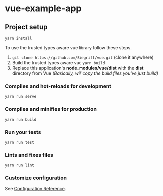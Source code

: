 # vue-example-app

## Project setup
```
yarn install
```

To use the trusted types aware vue library follow these steps.
1. `git clone https://github.com/Siegrift/vue.git` (clone it anywhere)
2. Build the trusted types aware vue `yarn build`
3. Replace this application's **node_modules/vue/dist** with the **dist** directory from Vue _(Basically, will copy the build files you've just build)_

### Compiles and hot-reloads for development
```
yarn run serve
```

### Compiles and minifies for production
```
yarn run build
```

### Run your tests
```
yarn run test
```

### Lints and fixes files
```
yarn run lint
```

### Customize configuration
See [Configuration Reference](https://cli.vuejs.org/config/).
